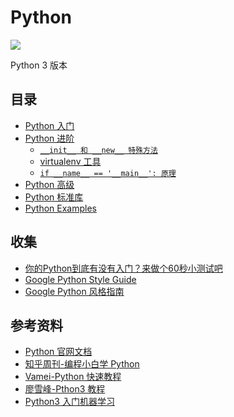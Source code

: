 # Python

![](https://github.com/steveLauwh/Python/raw/master/image/python.PNG)

Python 3 版本

## 目录

* [Python 入门](https://github.com/steveLauwh/Python/blob/master/Python%20%E5%85%A5%E9%97%A8.md) 
* [Python 进阶](https://github.com/steveLauwh/Python/blob/master/Python%20%E8%BF%9B%E9%98%B6.md)
  + [`__init__ 和 __new__ 特殊方法`](https://github.com/steveLauwh/Python/blob/master/pythonIntermediate/__init__%20%E5%92%8C%20__new__%20%E7%89%B9%E6%AE%8A%E6%96%B9%E6%B3%95.md)
  + [virtualenv 工具](https://github.com/steveLauwh/Python/blob/master/pythonIntermediate/virtualenv%20%E5%B7%A5%E5%85%B7.md)
  + [`if __name__ == '__main__': 原理`](https://github.com/steveLauwh/Python/blob/master/pythonIntermediate/if%20__name__%20%3D%3D%20'__main__':%20%E5%8E%9F%E7%90%86.md)
* [Python 高级](https://github.com/steveLauwh/Python/blob/master/Python%20%E9%AB%98%E7%BA%A7.md)
* [Python 标准库](https://github.com/steveLauwh/Python/tree/master/pythonStandardLibrary)
* [Python Examples](https://github.com/steveLauwh/Python/tree/master/pythonExercise)

## 收集

* [你的Python到底有没有入门？来做个60秒小测试吧](https://zhuanlan.zhihu.com/p/28075008)
* [Google Python Style Guide](http://google.github.io/styleguide/pyguide.html)
* [Google Python 风格指南](http://zh-google-styleguide.readthedocs.io/en/latest/google-python-styleguide/contents/)

## 参考资料

* [Python 官网文档](https://docs.python.org/3/)
* [知乎周刊-编程小白学 Python](https://www.zhihu.com/pub/reader/19550511/chapter/911344090845691904)
* [Vamei-Python 快速教程](http://www.cnblogs.com/vamei/archive/2012/09/13/2682778.html)
* [廖雪峰-Pthon3 教程](https://www.liaoxuefeng.com/wiki/0014316089557264a6b348958f449949df42a6d3a2e542c000)
* [Python3 入门机器学习](https://github.com/liuyubobobo/Play-with-Machine-Learning-Algorithms)
